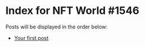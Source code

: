 # Index for NFT World #1546
Posts will be displayed in the order below:

- [Your first post](./001-first.md)

